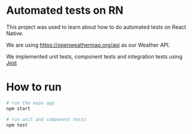 # Automated tests on RN

This project was used to learn about how to do automated tests on React Native.

We are using https://openweathermap.org/api as our Weather API.

We implemented unit tests, component tests and integration tests using [Jest](https://jestjs.io)

# How to run

```sh
# run the expo app
npm start

# run unit and component tests
npm test
```
